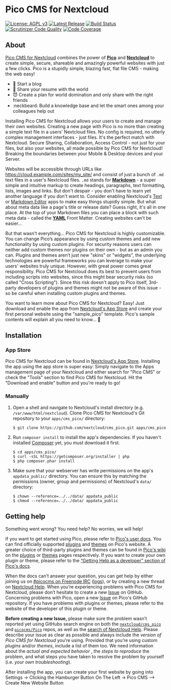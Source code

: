 # Pico CMS for Nextcloud

[![License: AGPL v3](https://img.shields.io/badge/License-AGPL%20v3-blue.svg)](https://www.gnu.org/licenses/agpl-3.0)
[![Latest Release](https://img.shields.io/github/v/release/nextcloud/cms_pico?sort=semver)](https://apps.nextcloud.com/apps/cms_pico)
[![Build Status](https://scrutinizer-ci.com/g/nextcloud/cms_pico/badges/build.png?b=master)](https://scrutinizer-ci.com/g/nextcloud/cms_pico/build-status/master)
[![Scrutinizer Code Quality](https://scrutinizer-ci.com/g/nextcloud/cms_pico/badges/quality-score.png?b=master)](https://scrutinizer-ci.com/g/nextcloud/cms_pico/?branch=master)
[![Code Coverage](https://scrutinizer-ci.com/g/nextcloud/cms_pico/badges/coverage.png?b=master)](https://scrutinizer-ci.com/g/nextcloud/cms_pico/?branch=master)

## About

[Pico CMS for Nextcloud](https://apps.nextcloud.com/apps/cms_pico) combines the power of [**Pico**](http://picocms.org/) and [**Nextcloud**](https://nextcloud.com/) to create simple, secure, shareable and amazingly powerful websites with just a few clicks. Pico is a stupidly simple, blazing fast, flat file CMS - making the web easy!

* :notebook: Start a blog
* :rocket: Share your resume with the world
* :smiling_imp: Create a plan for world domination and only share with the right friends
* :neckbeard: Build a knowledge base and let the smart ones among your colleagues help out

Installing Pico CMS for Nextcloud allows your users to create and manage their own websites. Creating a new page with Pico is no more than creating a simple text file in a users' Nextcloud files. No config is required, no utterly complex management interfaces - just files. It's the perfect match with Nextcloud. Secure Sharing, Collaboration, Access Control - not just for your files, but also your websites, all made possible by Pico CMS for Nextcloud! Breaking the boundaries between your Mobile & Desktop devices and your Server.

Websites will be accessible through URLs like https://cloud.example.com/sites/my_site/ and consist of just a bunch of `.md` text files in a user's Nextcloud files. `.md` stands for [**Markdown**](https://www.markdownguide.org/) - a super simple and intuitive markup to create headings, paragraphs, text formatting, lists, images and links. But don't despair - you don't have to learn yet another language if you don't want to. Consider enabling Nextcloud's [Text](https://apps.nextcloud.com/apps/text) or [Markdown Editor](https://apps.nextcloud.com/apps/files_markdown) apps to make easy things stupidly simple. But what about meta data like a page's title or release date? Guess right, it's all in one place. At the top of your Markdown files you can place a block with such meta data - called the [**YAML**](https://en.wikipedia.org/wiki/YAML) Front Matter. Creating websites can't be easier…

But that wasn't everything… Pico CMS for Nextcloud is highly customizable. You can change Pico’s appearance by using custom themes and add new functionality by using custom plugins. For security reasons users can neither add custom themes nor plugins on their own - but as an admin you can. Plugins and themes aren’t just new "skins" or "widgets", the underlying technologies are powerful frameworks you can leverage to make your users' websites truly unique. However, with great power comes great responsibility. Pico CMS for Nextcloud does its best to prevent users from including scripts into websites, since this might bear security risks (so called "Cross Scripting"). Since this risk doesn't apply to Pico itself, 3rd-party developers of plugins and themes might not be aware of this issue - so be careful when installing custom plugins and themes.

You want to learn more about Pico CMS for Nextcloud? Easy! Just download and enable the app from [Nextcloud's App Store](https://apps.nextcloud.com/apps/cms_pico) and create your first personal website using the "sample_pico" template. Pico's sample contents will explain all you need to know… :wave:

## Installation

### App Store

Pico CMS for Nextcloud can be found in [Nextcloud's App Store](https://apps.nextcloud.com/apps/cms_pico). Installing the app using the app store is super easy: Simply navigate to the Apps management page of your Nextcloud and either search for "Pico CMS" or check the "Tools" section to find Pico CMS for Nextcloud. Hit the "Download and enable" button and you're ready to go!

### Manually

1. Open a shell and navigate to Nextcloud's install directory (e.g. `/var/www/html/nextcloud`). Clone Pico CMS for Nextcloud's Git repository to your `apps/cms_pico/` directory:
   ```
   $ git clone https://github.com/nextcloud/cms_pico.git apps/cms_pico
   ```

2. Run `composer install` to install the app's dependencies. If you haven't installed [Composer](https://getcomposer.org/) yet, you must download it first.
   ```
   $ cd apps/cms_pico/
   $ curl -sSL https://getcomposer.org/installer | php
   $ php composer.phar install
   ```

3. Make sure that your webserver has write permissions on the app's `appdata_public/` directory. You can ensure this by matching the permissions (owner, group and permissions) of Nextcloud's `data/` directory:
   ```
   $ chown --reference=../../data/ appdata_public
   $ chmod --reference=../../data/ appdata_public
   ```

## Getting help

Something went wrong? You need help? No worries, we will help!

If you want to get started using Pico, please refer to [Pico's user docs](http://picocms.org/docs/). You can find officially supported [plugins](http://picocms.org/plugins/) and [themes](http://picocms.org/themes/) on Pico's website. A greater choice of third-party plugins and themes can be found in [Pico's wiki](https://github.com/picocms/Pico/wiki) on the [plugins](https://github.com/picocms/Pico/wiki/Pico-Plugins) or [themes](https://github.com/picocms/Pico/wiki/Pico-Themes) pages respectively. If you want to create your own plugin or theme, please refer to the [“Getting Help as a developer” section of Pico's docs](http://picocms.org/docs/#getting-help-as-a-developer).

When the docs can’t answer your question, you can get help by either joining us on [#picocms on Freenode IRC](https://webchat.freenode.net/?channels=%23picocms) ([logs](http://picocms.org/irc-logs)), or by creating a new thread on [Nextcloud Help](https://help.nextcloud.com/c/apps/cms-pico). When you’re experiencing problems with Pico CMS for Nextcloud, please don’t hesitate to create a new [Issue](https://github.com/nextcloud/cms_pico/issues) on GitHub. Concerning problems with Pico, open a new [Issue](https://github.com/picocms/Pico/issues) on Pico's GitHub repository. If you have problems with plugins or themes, please refer to the website of the developer of this plugin or theme.

**Before creating a new Issue,** please make sure the problem wasn’t reported yet using GitHubs search engine on both the [`nextcloud/cms_pico`](https://github.com/nextcloud/cms_pico/search?type=Issues) and [`picocms/Pico`](https://github.com/picocms/Pico/search?type=Issues) repos, as well as the [search of Nextcloud Help](https://help.nextcloud.com/search). Please describe your issue as clear as possible and always include the *version of Pico CMS for Nextcloud* you’re using. Provided that you’re using custom *plugins* and/or *themes*, include a list of them too. We need information about the *actual and expected behavior* , the *steps to reproduce* the problem, and what steps you have taken to resolve the problem by yourself (i.e. *your own troubleshooting*).

After installing the app, you can create your first website by going into Settings -> Clicking the Hamburger Button On The Left -> Pico CMS –> Create New Website Button
